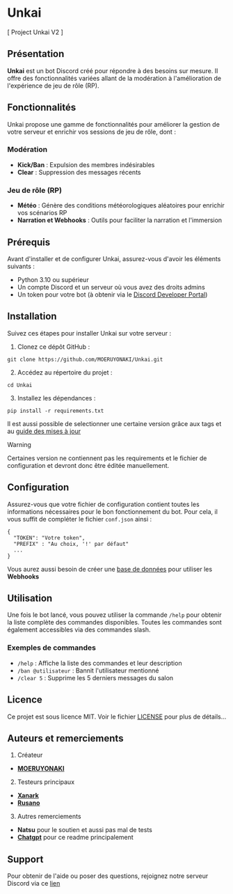 # Unkai

[ Project Unkai V2 ]

## Présentation

**Unkai** est un bot Discord créé pour répondre à des besoins sur mesure. Il offre des fonctionnalités variées allant de la modération à l'amélioration de l'expérience de jeu de rôle (RP).

## Fonctionnalités

Unkai propose une gamme de fonctionnalités pour améliorer la gestion de votre serveur et enrichir vos sessions de jeu de rôle, dont :

### Modération
- **Kick/Ban** : Expulsion des membres indésirables
- **Clear** : Suppression des messages récents

### Jeu de rôle (RP)
- **Météo** : Génère des conditions météorologiques aléatoires pour enrichir vos scénarios RP
- **Narration et Webhooks** : Outils pour faciliter la narration et l'immersion

## Prérequis

Avant d'installer et de configurer Unkai, assurez-vous d'avoir les éléments suivants :

- Python 3.10 ou supérieur
- Un compte Discord et un serveur où vous avez des droits admins
- Un token pour votre bot (à obtenir via le [Discord Developer Portal](https://discord.com/developers/applications))

## Installation

Suivez ces étapes pour installer Unkai sur votre serveur :

1. Clonez ce dépôt GitHub :
```
git clone https://github.com/MOERUYONAKI/Unkai.git
```

2. Accédez au répertoire du projet :
```
cd Unkai
```

3. Installez les dépendances :
```
pip install -r requirements.txt
```

Il est aussi possible de selectionner une certaine version grâce aux tags et au [guide des mises à jour](https://github.com/MOERUYONAKI/Unkai/tree/main/UNKAI_docs/updates.md)

> [!WARNING]
> Certaines version ne contiennent pas les requirements et le fichier de configuration et devront donc être éditée manuellement.

## Configuration

Assurez-vous que votre fichier de configuration contient toutes les informations nécessaires pour le bon fonctionnement du bot. Pour cela, il vous suffit de compléter le fichier `conf.json` ainsi : 

```
{
  "TOKEN": "Votre token",
  "PREFIX" : "Au choix, '!' par défaut"
  ...
}
```

Vous aurez aussi besoin de créer une [base de données](https://github.com/MOERUYONAKI/Unkai/blob/main/UNKAI_commands/DataBases/UNKAI_wbk/UNKAI_wbk_DB.md) pour utiliser les **Webhooks**

## Utilisation

Une fois le bot lancé, vous pouvez utiliser la commande `/help` pour obtenir la liste complète des commandes disponibles. Toutes les commandes sont également accessibles via des commandes slash.

### Exemples de commandes

- `/help` : Affiche la liste des commandes et leur description
- `/ban @utilisateur` : Bannit l'utilisateur mentionné
- `/clear 5` : Supprime les 5 derniers messages du salon

## Licence

Ce projet est sous licence MIT. Voir le fichier [LICENSE](https://github.com/MOERUYONAKI/Unkai/blob/main/LICENSE) pour plus de détails...

## Auteurs et remerciements

1. Créateur
- **[MOERUYONAKI](https://github.com/MOERUYONAKI)**

2. Testeurs principaux
- **[Xanark](https://github.com/Xanark)**
- **[Rusano](https://github.com/sleddge)**

3. Autres remerciements
- **Natsu** pour le soutien et aussi pas mal de tests
- **[Chatgpt](https://chat.openai.com)** pour ce readme principalement

## Support

Pour obtenir de l'aide ou poser des questions, rejoignez notre serveur Discord via ce [lien](https://discord.gg/kZk2SUQFy7)
